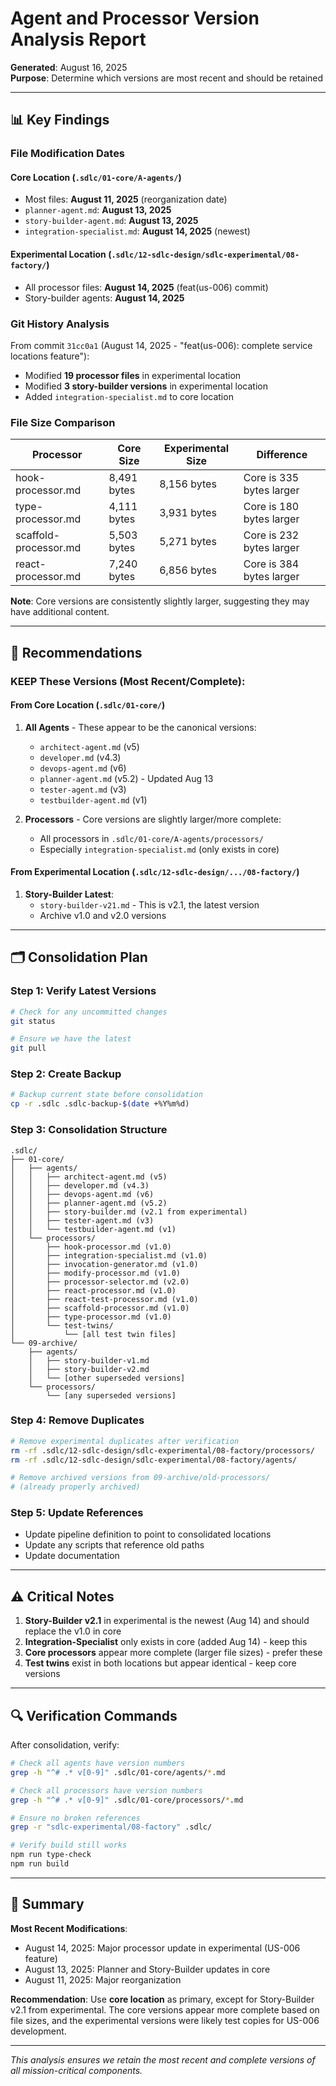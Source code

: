# Agent and Processor Version Analysis Report

**Generated**: August 16, 2025  
**Purpose**: Determine which versions are most recent and should be retained

---

## 📊 Key Findings

### File Modification Dates

#### Core Location (`.sdlc/01-core/A-agents/`)

- Most files: **August 11, 2025** (reorganization date)
- `planner-agent.md`: **August 13, 2025**
- `story-builder-agent.md`: **August 13, 2025**
- `integration-specialist.md`: **August 14, 2025** (newest)

#### Experimental Location (`.sdlc/12-sdlc-design/sdlc-experimental/08-factory/`)

- All processor files: **August 14, 2025** (feat(us-006) commit)
- Story-builder agents: **August 14, 2025**

### Git History Analysis

From commit `31cc0a1` (August 14, 2025 - "feat(us-006): complete service locations feature"):

- Modified **19 processor files** in experimental location
- Modified **3 story-builder versions** in experimental location
- Added `integration-specialist.md` to core location

### File Size Comparison

| Processor             | Core Size   | Experimental Size | Difference               |
| --------------------- | ----------- | ----------------- | ------------------------ |
| hook-processor.md     | 8,491 bytes | 8,156 bytes       | Core is 335 bytes larger |
| type-processor.md     | 4,111 bytes | 3,931 bytes       | Core is 180 bytes larger |
| scaffold-processor.md | 5,503 bytes | 5,271 bytes       | Core is 232 bytes larger |
| react-processor.md    | 7,240 bytes | 6,856 bytes       | Core is 384 bytes larger |

**Note**: Core versions are consistently slightly larger, suggesting they may have additional content.

---

## 🎯 Recommendations

### KEEP These Versions (Most Recent/Complete):

#### From Core Location (`.sdlc/01-core/`)

1. **All Agents** - These appear to be the canonical versions:
   - `architect-agent.md` (v5)
   - `developer.md` (v4.3)
   - `devops-agent.md` (v6)
   - `planner-agent.md` (v5.2) - Updated Aug 13
   - `tester-agent.md` (v3)
   - `testbuilder-agent.md` (v1)

2. **Processors** - Core versions are slightly larger/more complete:
   - All processors in `.sdlc/01-core/A-agents/processors/`
   - Especially `integration-specialist.md` (only exists in core)

#### From Experimental Location (`.sdlc/12-sdlc-design/.../08-factory/`)

1. **Story-Builder Latest**:
   - `story-builder-v21.md` - This is v2.1, the latest version
   - Archive v1.0 and v2.0 versions

---

## 🗂️ Consolidation Plan

### Step 1: Verify Latest Versions

```bash
# Check for any uncommitted changes
git status

# Ensure we have the latest
git pull
```

### Step 2: Create Backup

```bash
# Backup current state before consolidation
cp -r .sdlc .sdlc-backup-$(date +%Y%m%d)
```

### Step 3: Consolidation Structure

```
.sdlc/
├── 01-core/
│   ├── agents/
│   │   ├── architect-agent.md (v5)
│   │   ├── developer.md (v4.3)
│   │   ├── devops-agent.md (v6)
│   │   ├── planner-agent.md (v5.2)
│   │   ├── story-builder.md (v2.1 from experimental)
│   │   ├── tester-agent.md (v3)
│   │   └── testbuilder-agent.md (v1)
│   └── processors/
│       ├── hook-processor.md (v1.0)
│       ├── integration-specialist.md (v1.0)
│       ├── invocation-generator.md (v1.0)
│       ├── modify-processor.md (v1.0)
│       ├── processor-selector.md (v2.0)
│       ├── react-processor.md (v1.0)
│       ├── react-test-processor.md (v1.0)
│       ├── scaffold-processor.md (v1.0)
│       ├── type-processor.md (v1.0)
│       └── test-twins/
│           └── [all test twin files]
└── 09-archive/
    ├── agents/
    │   ├── story-builder-v1.md
    │   ├── story-builder-v2.md
    │   └── [other superseded versions]
    └── processors/
        └── [any superseded versions]
```

### Step 4: Remove Duplicates

```bash
# Remove experimental duplicates after verification
rm -rf .sdlc/12-sdlc-design/sdlc-experimental/08-factory/processors/
rm -rf .sdlc/12-sdlc-design/sdlc-experimental/08-factory/agents/

# Remove archived versions from 09-archive/old-processors/
# (already properly archived)
```

### Step 5: Update References

- Update pipeline definition to point to consolidated locations
- Update any scripts that reference old paths
- Update documentation

---

## ⚠️ Critical Notes

1. **Story-Builder v2.1** in experimental is the newest (Aug 14) and should replace the v1.0 in core
2. **Integration-Specialist** only exists in core (added Aug 14) - keep this
3. **Core processors** appear more complete (larger file sizes) - prefer these
4. **Test twins** exist in both locations but appear identical - keep core versions

---

## 🔍 Verification Commands

After consolidation, verify:

```bash
# Check all agents have version numbers
grep -h "^# .* v[0-9]" .sdlc/01-core/agents/*.md

# Check all processors have version numbers
grep -h "^# .* v[0-9]" .sdlc/01-core/processors/*.md

# Ensure no broken references
grep -r "sdlc-experimental/08-factory" .sdlc/

# Verify build still works
npm run type-check
npm run build
```

---

## 📝 Summary

**Most Recent Modifications**:

- August 14, 2025: Major processor update in experimental (US-006 feature)
- August 13, 2025: Planner and Story-Builder updates in core
- August 11, 2025: Major reorganization

**Recommendation**: Use **core location** as primary, except for Story-Builder v2.1 from experimental. The core versions appear more complete based on file sizes, and the experimental versions were likely test copies for US-006 development.

---

_This analysis ensures we retain the most recent and complete versions of all mission-critical components._
